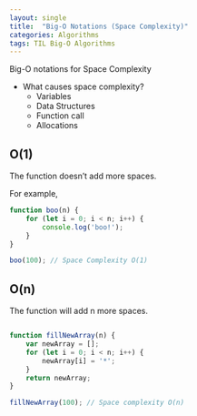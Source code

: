 ```yaml
---
layout: single
title:  "Big-O Notations (Space Complexity)"
categories: Algorithms
tags: TIL Big-O Algorithms
---
```

Big-O notations for Space Complexity

- What causes space complexity?
    - Variables
    - Data Structures
    - Function call
    - Allocations
    

## O(1)

The function doesn’t add more spaces.

For example,

```jsx
function boo(n) {
    for (let i = 0; i < n; i++) {
        console.log('boo!');
    }
}

boo(100); // Space Complexity O(1)
```

## O(n)

The function will add n more spaces.

```jsx

function fillNewArray(n) {
    var newArray = [];
    for (let i = 0; i < n; i++) {
        newArray[i] = '*';
    }
    return newArray;
}

fillNewArray(100); // Space complexity O(n)
```